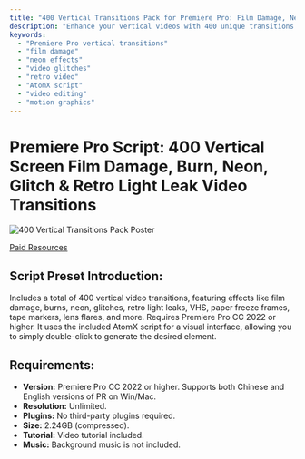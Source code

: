 ```yaml
---
title: "400 Vertical Transitions Pack for Premiere Pro: Film Damage, Neon & Glitch Effects"
description: "Enhance your vertical videos with 400 unique transitions for Premiere Pro. Explore film damage, neon glows, glitches, retro light leaks, and more. Easy to use with AtomX. No plugins needed."
keywords: 
  - "Premiere Pro vertical transitions"
  - "film damage"
  - "neon effects"
  - "video glitches"
  - "retro video"
  - "AtomX script"
  - "video editing"
  - "motion graphics"
---
```


# Premiere Pro Script: 400 Vertical Screen Film Damage, Burn, Neon, Glitch & Retro Light Leak Video Transitions

![400 Vertical Transitions Pack Poster](/img/400-Vertical-Transitions-Pack-for-Social-Media.jpg)

[Paid Resources](https://wa.me/8613237610083)


## Script Preset Introduction:

Includes a total of 400 vertical video transitions, featuring effects like film damage, burns, neon, glitches, retro light leaks, VHS, paper freeze frames, tape markers, lens flares, and more. Requires Premiere Pro CC 2022 or higher. It uses the included AtomX script for a visual interface, allowing you to simply double-click to generate the desired element.

## Requirements:

*   **Version:** Premiere Pro CC 2022 or higher. Supports both Chinese and English versions of PR on Win/Mac.
*   **Resolution:** Unlimited.
*   **Plugins:** No third-party plugins required.
*   **Size:** 2.24GB (compressed).
*   **Tutorial:** Video tutorial included.
*   **Music:** Background music is not included.
